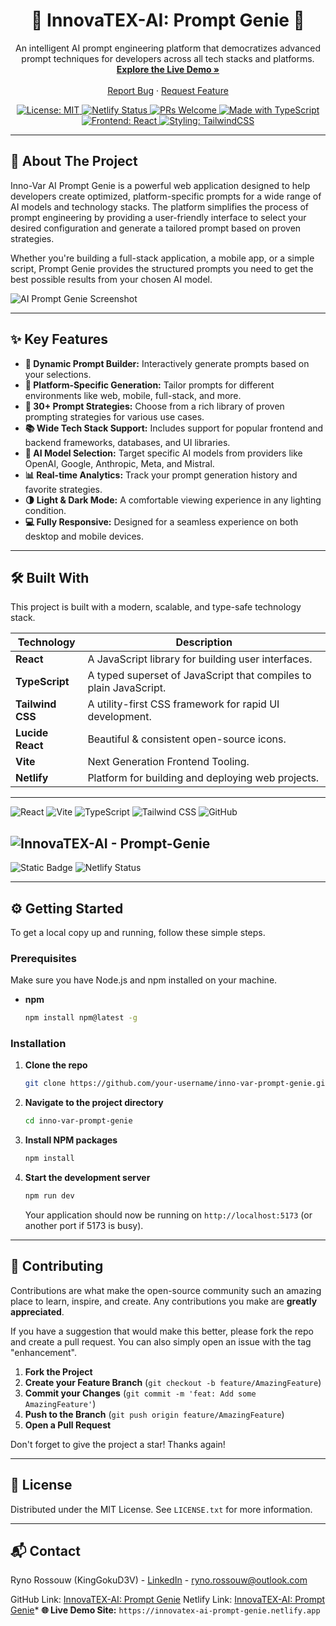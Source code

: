 <div align="center">
  <h1 align="center">🤖 InnovaTEX-AI: Prompt Genie 🤖</h1>
  <p align="center">
    An intelligent AI prompt engineering platform that democratizes advanced prompt techniques for developers across all tech stacks and platforms.
    <br />
    <a href="https://innovatex-ai-prompt-genie.netlify.app/"><strong>Explore the Live Demo »</strong></a>
    <br />
    <br />
    <a href="https://github.com/your-username/inno-var-prompt-genie/issues">Report Bug</a>
    ·
    <a href="https://github.com/your-username/inno-var-prompt-genie/issues">Request Feature</a>
  </p>
</div>

<!-- Badges -->
<div align="center">
  <a href="https://opensource.org/licenses/MIT">
    <img src="https://img.shields.io/badge/License-MIT-yellow.svg" alt="License: MIT">
  </a>
  <!-- YOUR LIVE NETLIFY BADGE -->
  <a href="https://app.netlify.com/projects/inno-var-prompt-genie/deploys">
    <img src="https://api.netlify.com/api/v1/badges/20e56943-252d-44b4-9cad-1cd060f26aae/deploy-status" alt="Netlify Status">
  </a>
  <a href="http://makeapullrequest.com">
     <img src="https://img.shields.io/badge/PRs-welcome-brightgreen.svg?style=flat-square" alt="PRs Welcome">
  </a>
   <a href="https://www.typescriptlang.org/">
    <img src="https://img.shields.io/badge/Made%20with-TypeScript-blue.svg" alt="Made with TypeScript">
  </a>
   <a href="https://reactjs.org/">
    <img src="https://img.shields.io/badge/Frontend-React-blue.svg?logo=react" alt="Frontend: React">
  </a>
  <a href="https://tailwindcss.com/">
    <img src="https://img.shields.io/badge/Styling-TailwindCSS-cyan.svg?logo=tailwind-css" alt="Styling: TailwindCSS">
  </a>
</div>

---

## 🚀 About The Project

Inno-Var AI Prompt Genie is a powerful web application designed to help developers create optimized, platform-specific prompts for a wide range of AI models and technology stacks. The platform simplifies the process of prompt engineering by providing a user-friendly interface to select your desired configuration and generate a tailored prompt based on proven strategies.

Whether you're building a full-stack application, a mobile app, or a simple script, Prompt Genie provides the structured prompts you need to get the best possible results from your chosen AI model.

![AI Prompt Genie Screenshot](https://imgur.com/eZxetD9.png) <!-- IMPORTANT: Replace with a real screenshot URL! -->

---

## ✨ Key Features

-   **🔧 Dynamic Prompt Builder:** Interactively generate prompts based on your selections.
-   **📱 Platform-Specific Generation:** Tailor prompts for different environments like web, mobile, full-stack, and more.
-   **🧠 30+ Prompt Strategies:** Choose from a rich library of proven prompting strategies for various use cases.
-   **📚 Wide Tech Stack Support:** Includes support for popular frontend and backend frameworks, databases, and UI libraries.
-   **🤖 AI Model Selection:** Target specific AI models from providers like OpenAI, Google, Anthropic, Meta, and Mistral.
-   **📊 Real-time Analytics:** Track your prompt generation history and favorite strategies.
-   **🌗 Light & Dark Mode:** A comfortable viewing experience in any lighting condition.
-   **💻 Fully Responsive:** Designed for a seamless experience on both desktop and mobile devices.

---

## 🛠️ Built With

This project is built with a modern, scalable, and type-safe technology stack.

| Technology      | Description                               |
| --------------- | ----------------------------------------- |
| **React**       | A JavaScript library for building user interfaces. |
| **TypeScript**  | A typed superset of JavaScript that compiles to plain JavaScript. |
| **Tailwind CSS**| A utility-first CSS framework for rapid UI development. |
| **Lucide React**| Beautiful & consistent open-source icons. |
| **Vite**        | Next Generation Frontend Tooling.          |
| **Netlify**     | Platform for building and deploying web projects. |

---

![React](https://img.shields.io/badge/React-20232A?style=for-the-badge&logo=react&logoColor=61DAFB)
![Vite](https://img.shields.io/badge/Vite-646CFF?style=for-the-badge&logo=vite&logoColor=white)
![TypeScript](https://img.shields.io/badge/TypeScript-3178C6?style=for-the-badge&logo=typescript&logoColor=white)
![Tailwind CSS](https://img.shields.io/badge/Tailwind_CSS-06B6D4?style=for-the-badge&logo=tailwindcss&logoColor=white)
![GitHub](https://img.shields.io/badge/GitHub-181717?style=for-the-badge&logo=github&logoColor=white)

![InnovaTEX-AI - Prompt-Genie](https://imgur.com/Qbn547r.png)
---
![Static Badge](https://img.shields.io/badge/inno-Prompt_Genie-ai?style=for-the-badge&logo=%3Cimg%20src%3D%22https%3A%2F%2Fimgur.com%2FQbn547r.png%22%2F%3E&logoColor=ffffff&logoSize=auto&label=InnovaTEX-AI&labelColor=black&color=0006a4&cacheSeconds=3600)
![Netlify Status](https://api.netlify.com/api/v1/badges/20e56943-252d-44b4-9cad-1cd060f26aae/deploy-status)




---

## ⚙️ Getting Started

To get a local copy up and running, follow these simple steps.

### Prerequisites

Make sure you have Node.js and npm installed on your machine.
-   **npm**
    ```sh
    npm install npm@latest -g
    ```

### Installation

1.  **Clone the repo**
    ```sh
    git clone https://github.com/your-username/inno-var-prompt-genie.git
    ```
2.  **Navigate to the project directory**
    ```sh
    cd inno-var-prompt-genie
    ```
3.  **Install NPM packages**
    ```sh
    npm install
    ```
4.  **Start the development server**
    ```sh
    npm run dev
    ```
    Your application should now be running on `http://localhost:5173` (or another port if 5173 is busy).

---

## 🤝 Contributing

Contributions are what make the open-source community such an amazing place to learn, inspire, and create. Any contributions you make are **greatly appreciated**.

If you have a suggestion that would make this better, please fork the repo and create a pull request. You can also simply open an issue with the tag "enhancement".

1.  **Fork the Project**
2.  **Create your Feature Branch** (`git checkout -b feature/AmazingFeature`)
3.  **Commit your Changes** (`git commit -m 'feat: Add some AmazingFeature'`)
4.  **Push to the Branch** (`git push origin feature/AmazingFeature`)
5.  **Open a Pull Request**

Don't forget to give the project a star! Thanks again!

---

## 📜 License

Distributed under the MIT License. See `LICENSE.txt` for more information.

---

## 📬 Contact

Ryno Rossouw (KingGokuD3V) - [LinkedIn](https://www.linkedin.com/in/ryno-goku90-rossouw/) - ryno.rossouw@outlook.com

GitHub Link: [InnovaTEX-AI: Prompt Genie](https://github.com/KingGoku910/inno-var-ai-prompt-genie/)
Netlify Link: [InnovaTEX-AI: Prompt Genie](https://innovatex-ai-prompt-genie.netlify.app/)*   **🌐 Live Demo Site:**  `https://innovatex-ai-prompt-genie.netlify.app`
